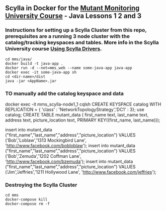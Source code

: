 ## Scylla in Docker for the [Mutant Monitoring University Course](https://university.scylladb.com/courses/the-mutant-monitoring-system-training-course/) - Java Lessons 1 2 and 3

### Instructions for setting up a Scylla Cluster from this repo, prerequisites are a running 3 node cluster with the catalog/tracking keyspaces and tables. More info in the Scylla University course [Using Scylla Drivers](https://university.scylladb.com/courses/using-scylla-drivers/). 

```
cd mms/java/
docker build -t java-app .
docker run -d --net=mms_web --name some-java-app java-app
docker exec -it some-java-app sh
cd <dir-name>/dist
java -jar <AppName>.jar
```

### TO manually add the catalog keyspace and data
docker exec -it mms_scylla-node1_1 cqlsh
CREATE KEYSPACE catalog WITH REPLICATION = { 'class' : 'NetworkTopologyStrategy','DC1' : 3};
use catalog;
CREATE TABLE mutant_data ( first_name text, last_name text, address text, picture_location text, PRIMARY KEY((first_name, last_name)));

insert into mutant_data ("first_name","last_name","address","picture_location") VALUES ('Bob','Loblaw','1313 Mockingbird Lane', 'http://www.facebook.com/bobloblaw'); insert into mutant_data ("first_name","last_name","address","picture_location") VALUES ('Bob','Zemuda','1202 Coffman Lane', 'http://www.facebook.com/bzemuda'); insert into mutant_data ("first_name","last_name","address","picture_location") VALUES ('Jim','Jeffries','1211 Hollywood Lane', 'http://www.facebook.com/jeffries');


### Destroying the Scylla Cluster 
```
cd mms
docker-compose kill
docker-compose rm -f
```

